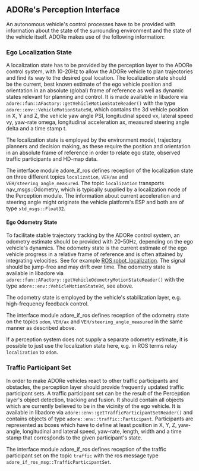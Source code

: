 <!--
********************************************************************************
* Copyright (C) 2017-2020 German Aerospace Center (DLR). 
* Eclipse ADORe, Automated Driving Open Research https://eclipse.org/adore
*
* This program and the accompanying materials are made available under the 
* terms of the Eclipse Public License 2.0 which is available at
* http://www.eclipse.org/legal/epl-2.0.
*
* SPDX-License-Identifier: EPL-2.0 
*
* Contributors: 
********************************************************************************
-->
## ADORe's Perception Interface
An autonomous vehicle's control processes have to be provided with information about the state of the surrounding environment and the state of the vehicle itself.
ADORe makes use of the following information:

### Ego Localization State
A localization state has to be provided by the perception layer to the ADORe control system, with 10-20Hz to allow the ADORe vehicle to plan trajectories and find its way to the desired goal location.
The localization state should be the current, best known estimate of the ego vehicle position and orientation in an absolute (global) frame of reference as well as dynamic states relevant for planning and control. It is made available in libadore via ```adore::fun::AFactory::getVehicleMotionStateReader()``` with the type ```adore::env::VehicleMotionState9d```, which contains the 3d vehicle position in X, Y and Z, the vehicle yaw angle PSI, longitudinal speed vx, lateral speed vy, yaw-rate omega, longitudinal acceleration ax, measured steering angle delta and a time stamp t.

The localization state is employed by the environment model, trajectory planners and decision making, as these require the position and orientation in an absolute frame of reference in order to relate ego state, observed traffic participants and HD-map data.

The interface module adore_if_ros defines reception of the localization state on three different topics ```localization```, ```VEH/ax``` and ```VEH/steering_angle_measured```. The topic ```localization``` transports nav_msgs::Odometry, which is typically supplied by a localization node of the Perception module. The information about current acceleration and steering angle might originate the vehicle platform's ESP and both are of type ```std_msgs::Float32```.

#### Ego Odometry State 
To facilitate stable trajectory tracking by the ADORe control system, an odometry estimate should be provided with 20-50Hz, depending on the ego vehicle's dynamics.
The odometry state is the current estimate of the ego vehicle progress in a relative frame of reference and is often attained by integrating velocities. See for example [ROS robot_localization](http://docs.ros.org/en/melodic/api/robot_localization/html/index.html). The signal should be jump-free and may drift over time.
The odometry state is available in libadore via ```adore::fun::AFactory::getVehicleOdometryMotionStateReader()``` with the type ```adore::env::VehicleMotionState9d```, see above.

The odometry state is employed by the vehicle's stabilization layer, e.g. high-frequency feedback control.

The interface module adore_if_ros defines reception of the odometry state on the topics ```odom```, ```VEH/ax``` and ```VEH/steering_angle_measured``` in the same manner as described above.

If a perception system does not supply a separate odometry estimate, it is possible to just use the localization state here, e.g. in ROS terms relay ```localization``` to ```odom```.

### Traffic Participant Set
In order to make ADORe vehicles react to other traffic participants and obstacles, the perception layer should provide frequently updated traffic participant sets.
A traffic participant set can be the result of the Perception layer's object detection, tracking and fusion. 
It should contain all objects which are currently believed to be in the vicinity of the ego vehicle. It is available in libadore via ```adore::env::getTrafficParticipantSetReader()``` and contains objects of type ```adore::env::traffic::Participant```. Participants are represented as boxes which have to define at least position in X, Y, Z, yaw-angle, longitudinal and lateral speed, yaw-rate, length, width and a time stamp that corresṕonds to the given participant's state.

The interface module adore_if_ros defines reception of the traffic participant set on the topic ```traffic``` with the ros message type ```adore_if_ros_msg::TrafficParticipantSet```. 



